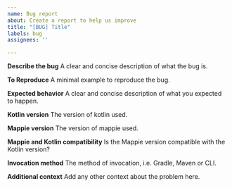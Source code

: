 ```yaml
---
name: Bug report
about: Create a report to help us improve
title: "[BUG] Title"
labels: bug
assignees: ''

---
```


**Describe the bug**
A clear and concise description of what the bug is.

**To Reproduce**
A minimal example to reproduce the bug.

**Expected behavior**
A clear and concise description of what you expected to happen.

**Kotlin version**
The version of kotlin used.

**Mappie version**
The version of mappie used.

**Mappie and Kotlin compatibility**
Is the Mappie version compatible with the Kotlin version?

**Invocation method**
The method of invocation, i.e. Gradle, Maven or CLI.

**Additional context**
Add any other context about the problem here.
